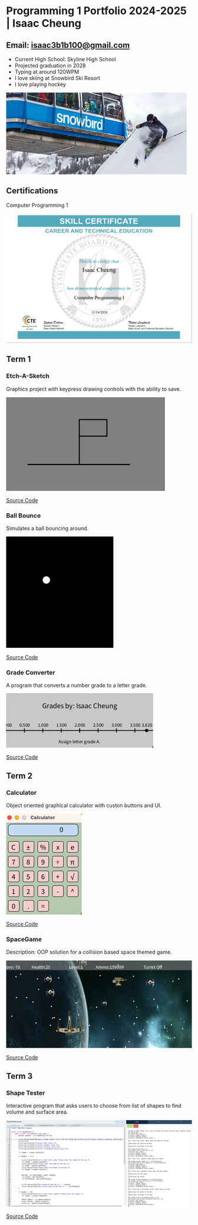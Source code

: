 # Programming 1 Portfolio 2024-2025 | Isaac Cheung 
## Email: isaac3b1b100@gmail.com

* Current High School: Skyline High School
* Projected graduation in 2028
* Typing at around 120WPM
* I love skiing at Snowbird Ski Resort
* I love playing hockey
  
 ![alt text](https://github.com/iamcheungis/programmingportfolio2024/blob/main/images/Screenshot%202024-12-16%20at%2012.17.08%20PM.png?raw=true)

## Certifications
Computer Programming 1

![alt text](https://github.com/iamcheungis/programmingportfolio2024/blob/main/images/Screen%20Shot%202024-12-16%20at%203.34.48%20PM.png?raw=true)



## Term 1
### Etch-A-Sketch
Graphics project with keypress drawing controls with the ability to save.

![Running App](https://github.com/iamcheungis/programmingportfolio2024/blob/main/images/Screenshot%202024-12-16%20at%2012.29.39%20PM.png?raw=true)

[Source Code](https://github.com/iamcheungis/programmingportfolio2024/blob/main/scr/term1/Etch_A_Sketch.pde)

### Ball Bounce
Simulates a ball bouncing around.

![Running App](https://github.com/iamcheungis/programmingportfolio2024/blob/main/images/Screenshot%202024-12-16%20at%2012.07.02%20PM.png?raw=true)

[Source Code](https://github.com/iamcheungis/programmingportfolio2024/blob/main/scr/term1/BallBounce.pde)

### Grade Converter
A program that converts a number grade to a letter grade. 

![Running App](https://github.com/iamcheungis/programmingportfolio2024/blob/main/images/Screenshot%202024-12-16%20at%2012.23.04%20PM.png?raw=true)

[Source Code](https://github.com/iamcheungis/programmingportfolio2024/blob/main/scr/term1/Grade.pde)

## Term 2
### Calculator
Object oriented graphical calculator with custon buttons and UI.

![Running App](https://github.com/iamcheungis/programmingportfolio2024/blob/main/images/Screenshot%202024-11-04%20at%2012.07.41%20PM.png?raw=true)

[Source Code](https://github.com/iamcheungis/programmingportfolio2024/tree/main/scr/term2/Calculator)

### SpaceGame
Description: OOP solution for a collision based space themed game.

![Gameplay](https://github.com/iamcheungis/programmingportfolio2024/blob/main/images/Screen%20Shot%202024-12-16%20at%205.03.17%20PM.png?raw=true)

[Source Code](https://github.com/iamcheungis/programmingportfolio2024/tree/main/scr/term2/My%20SpaceGame)


## Term 3
### Shape Tester
Interactive program that asks users to choose from list of shapes to find volume and surface area.

![Running App](https://github.com/iamcheungis/programmingportfolio2024/blob/main/images/Screenshot%202025-02-19%20at%2011.51.35%20AM.png?raw=true)

[Source Code](https://github.com/iamcheungis/programmingportfolio2024/tree/main/scr/ShapeTester.java%20(2))
